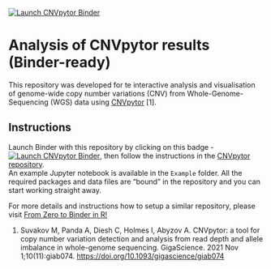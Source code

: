 
<!-- badges: start -->

[![Launch CNVpytor Binder](http://mybinder.org/badge_logo.svg)](https://mybinder.org/v2/gh/IdoBar/CNVpytor_binder/main)
<!-- badges: end -->

# Analysis of CNVpytor results (Binder-ready)

This repository was developed for te interactive analysis and visualisation of genome-wide copy number variations (CNV)
from Whole-Genome-Sequencing (WGS) data using [CNVpytor](https://github.com/abyzovlab/CNVpytor) [1].

## Instructions

Launch Binder with this repository by clicking on this badge - [![Launch
CNVpytor Binder](http://mybinder.org/badge_logo.svg)](https://mybinder.org/v2/gh/IdoBar/CNVpytor_binder/main),
then follow the instructions in the [CNVpytor repository](https://github.com/abyzovlab/CNVpytor).  
An example Jupyter notebook is available in the `Example` folder. All the required packages and data files are “bound”
in the repository and you can start working straight away.

For more details and instructions how to setup a similar repository,
please visit [From Zero to Binder in
R\!](https://github.com/alan-turing-institute/the-turing-way/blob/master/workshops/boost-research-reproducibility-binder/workshop-presentations/zero-to-binder-r.md)

1. Suvakov M, Panda A, Diesh C, Holmes I, Abyzov A. CNVpytor: a tool for copy number variation detection and analysis from read depth and allele imbalance in whole-genome sequencing. GigaScience. 2021 Nov 1;10(11):giab074. <https://doi.org/10.1093/gigascience/giab074>

